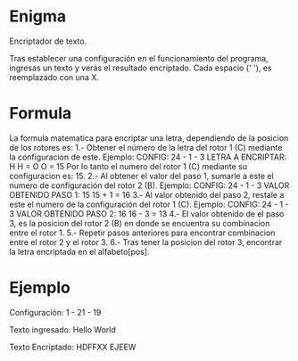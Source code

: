 # Enigma
Encriptador de texto.

Tras establecer una configuración en el funcionamiento del programa, ingresas un texto y verás el resultado encriptado.
Cada espacio (' '), es reemplazado con una X.

# Formula
La formula matematica para encriptar una letra, dependiendo de la posicion de los rotores es:
1.- Obtener el número de la letra del rotor 1 (C) mediante la configuracion de este.
    Ejemplo:
    CONFIG: 24 - 1 - 3
    LETRA A ENCRIPTAR: H
    H = O
    O = 15
    Por lo tanto el numero del rotor 1 (C) mediante su configuracion es: 15.
2.- Al obtener el valor del paso 1, sumarle a este el numero de configuración del rotor 2 (B).
    Ejemplo:
    CONFIG: 24 - 1 - 3
    VALOR OBTENIDO PASO 1: 15
    15 + 1 = 16
3.- Al valor obtenido del paso 2, restale a este el numero de la configuración del rotor 1 (C).
    Ejemplo:
    CONFIG: 24 - 1 - 3
    VALOR OBTENIDO PASO 2: 16
    16 - 3 = 13
4.- El valor obtenido de el paso 3, es la posicion del rotor 2 (B) en donde se encuentra su combinacion entre el rotor 1.
5.- Repetir pasos anteriores para encontrar combinacion entre el rotor 2 y el rotor 3.
6.- Tras tener la posicion del rotor 3, encontrar la letra encriptada en el alfabeto[pos].

# Ejemplo
Configuración: 
1 - 21 - 19

Texto ingresado: 
Hello World

Texto Encriptado:
HDFFXX EJEEW


